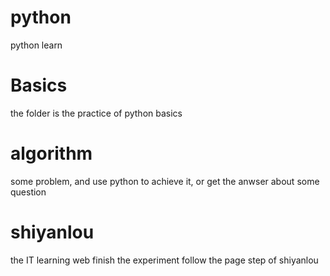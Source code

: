 # python
python learn

# Basics
the folder is the practice of python basics

# algorithm

some problem, and use python to achieve it,
or get the anwser about some question

# shiyanlou

the IT learning web
finish the experiment follow the page step of shiyanlou
